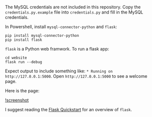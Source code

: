 The MySQL credentials are not included in this repository. Copy the `credentials.py.example` file into `credentials.py` and fill in the MySQL credentials.

In Powershell, install `mysql-connector-python` and `flask`:

```
pip install mysql-connector-python
pip install flask
```

`flask` is a Python web framwork. To run a flask app:

```
cd website
flask run --debug
```

Expect output to include something like: `* Running on http://127.0.0.1:5000`. Open `http://127.0.0.1:5000` to see a welcome page.

Here is the page:

[!screenshot](screenshot.png)

I suggest reading the [Flask Quickstart](https://flask.palletsprojects.com/en/3.0.x/quickstart/) for an overview of `flask`.
